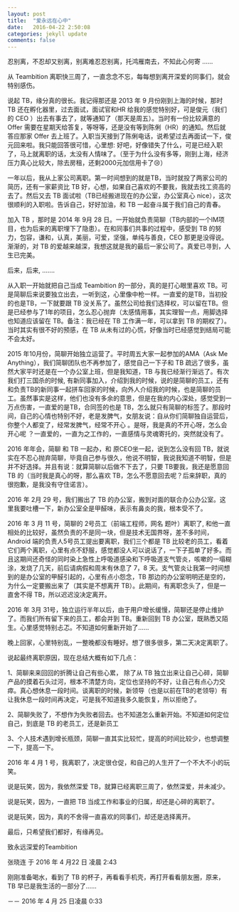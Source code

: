 ```yaml
---
layout: post
title:  "爱永远在心中"
date:   2016-04-22 2:50:08
categories: jekyll update
comments: false
---
```



忍别离，不忍却又别离，别离难忍忍别离，托鸿雁南去，不知此心何寄 ......

从 Teambition 离职快三周了，一直念念不忘，每每想到离开深爱的同事们，就会特别感伤。

说起 TB，缘分真的很长。我记得那还是 2013 年 9 月份刚到上海的时候，那时 TB 还在孵化器里，过去面试，面试官和HR 给我的感觉特别好，可是俊元（我们的 CEO ）出去有事去了，就等通知了（那天是周五）。当时有一份比较满意的 Offer 需要在星期天给答复，等呀等，还是没有等到陈俐（HR）的通知。然后就答应那家 Offer 去上班了。入职当天接到了陈俐电话，说希望过去再面试一下，俊元回来啦。我只能回答很可惜，心里想: 好吧，好像错失了什么，可是已经入职了，马上就离职的话，太没有人情味了。（至于为什么没有多等，刚到上海，经济压力真心比较大，除去房租，还剩2000元加信用卡了😢）

一年以后，我从上家公司离职。第一时间想到的就是TB，当时就投了两家公司的简历，还有一家薪资比 TB 好，心想，如果自己喜欢的不要我，我就去找工资高的去了。然后又去 TB 面试啦（TB已经搬进现在的办公室，办公室真心 nice），这次很顺利的入职啦。告诉自己，好好加油，和 TB 一起奋斗属于我们自己的青春。

加入 TB ，那时是 2014 年 9月 28 日。一开始就负责简聊（TB内部的一个IM项目，也为后来的离职埋下了隐患）。在和同事们共事的过程中，感受到 TB 的努力，包容，谦和，认真，美丽，可爱，坚强，单纯与善良，CEO 那更是没得说。 渐渐的，对 TB 的爱越来越深，我想这就是我的最后一家公司了。真爱已寻到，人生已完美。

后来，后来, .......

   从入职一开始就把自己当成 Teambition 的一部分，真的是打心眼里喜欢 TB。可是简聊后来说要独立出去，一听到这，心里像中枪一样。一直爱的是TB，当初投的也是TB，一下就要跟 TB 没关系了。虽然公司给我们选择权，可以留在TB。但是已经参与了1年的项目，怎么忍心抛弃（太感情用事，其实理智一点，用脚选择也知道应该留在 TB。备注：我已经在 TB 工作满一年，可以拿到 TB 的期权了）。当时其实有很不好的预感，在 TB 从未有过的心慌，好像当时已经感觉到结局可能不会太好。

   2015 年10月份，简聊开始独立运营了。平时周五大家一起参加的AMA（Ask Me Anything），我们简聊团队也不再参加了，感觉自己一下子和 TB 疏远了很多，虽然大家平时还是在一个办公室上班，但是我知道，TB 与我已经渐行渐远了。有次我们打三国杀的时候, 有新同事加入，介绍到我的时候，说的是简聊的员工，还有和负责TB的新同事一起拼车回家的时候，向外人介绍我的时候，也是简聊的员工。虽然事实是这样，他们也没有多余的意思，但是在我的内心深处，感觉受到一万点伤害，一直爱的是TB，合同签的也是 TB，怎么就只有简聊的标签了。那段时间，自己的心情也特别不好，老是发脾气，女朋友说：自从你们简聊独自运营后，你整个人都变了，经常发脾气，经常不开心 。是呀，我是真的不开心呀，怎么会开心呢 ？一直爱的，一直为之工作的，一直感情与灵魂寄托的，突然就没有了。

  2016 年年会，简聊 和 TB 一起办，和 原CEO坐一起，说到怎么没有回 TB，就说实在不忍心抛弃简聊，毕竟自己参与很久，他说不明智，我说我知道不明智，但是并不好选择。并且有说：就算简聊以后做不下去了，只要 TB要我，我还是愿意回 TB 的（当时我是真心的呀，那么喜欢 TB，怎么不愿意回去呢？后来辞职，真的很抱歉，是我没有守住诺言）。

   2016 年 2月 29 号，我们搬出了 TB 的办公室，搬到对面的联合办公办公室。这里我要吐槽一下，新办公室全是甲醛味，表示有鼻炎的我，根本受不了。

  2016 年 3 月 11 号，简聊的 2号员工（前端工程师，网名 题叶）离职了, 和他一直相处的比较好，虽然负责的不是同一块，但是技术无国界呀，差不多时间，Android 端的负责人5号员工提出要离职，我们三个都是 TB 比较老的员工，看着它们两个离职，心里有点不舒服，感觉都没人可以说话了，一下子孤单了好多。而且这期间还奇怪的同时染上急性上呼吸道感染和下呼吸道支气管炎，咳嗽的一塌糊涂，发烧了几天，前后请病假和周末有休息了 7，8 天。支气管炎让我第一时间想到的是办公室的甲醛引起的，心里有点小怨念，TB 那边的办公室明明还是空的，为什么一定要搬出来了（其实是不想离开 TB）。此期间，有离职念头了，但是一直舍不得 TB，所以迟迟没决定离开。

  2016 年 3月 31号，独立运行半年以后，由于用户增长缓慢，简聊还是停止维护了。而我们所有留下来的员工，都会并到 TB。重新回到 TB 办公室，既熟悉又陌生。心里感觉特别忐忑。不知道如何重新开始了......

  晚上回家，心里特别乱，一整晚都没有睡好。想了很多很多，第二天决定离职了。

  说起最终离职原因，现在总结大概有如下几点：

   1、简聊来来回回的折腾让自己有些心累， 除了从 TB 独立出来让自己心碎，简聊产品的摸着石头过河，根本不清楚方向，定位也坚持的不好，让自己有点心力交瘁。真心想休息一段时间。谈离职的时候，新领导（也是以前在TB的老领导）有让我休息一段时间再决定，可是我不知道我多久能恢复，所以拒绝了。

   2、简聊失败了，不想作为失败者回去。也不知道怎么重新开始。不知道如何定位自己，到底是 TB 的老员工，还是新员工

   3、个人技术遇到增长瓶颈，简聊一直其实比较忙，提高的时间比较少，也想调整一下，提高一下。

2016 年 4 月 1 号，我离职了，决定很仓促，和自己的人生开了一个不大不小的玩笑。

说是玩笑，因为，我依然深爱 TB，就算已经离职三周了，依然深爱，并未减少。

说是玩笑，因为，一直把 TB 当成工作和事业的归属，却还是心碎的离职了。

说是玩笑，因为，真的不舍得一直喜欢的同事们，却还是选择离开。

最后，只希望我们都好，有缘再见。

致永远深爱的Teambition

张晓连 于 2016 年 4 月22 日 凌晨 2:43

 

刚刚准备喝水，看到了 TB 的杯子，再看看手机壳，再打开看看朋友圈，原来，TB 早已是我生活的一部分了......

－－ 2016 年 4 月 25 日凌晨 0:33
                                                                                                               

                                                                                                                          
                                                                                                          